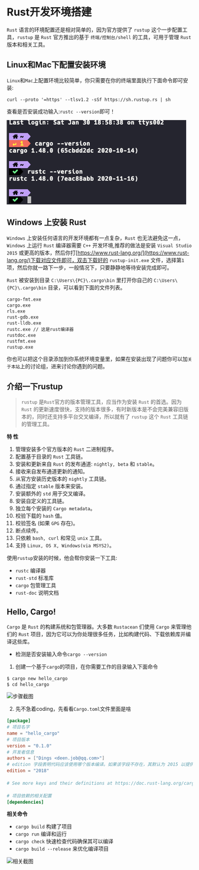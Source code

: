 
# Rust开发环境搭建

`Rust` 语言的环境配置还是相对简单的，因为官方提供了 `rustup` 这个一步配置工具，`rustup` 是 `Rust` 官方推出的基于 `终端/控制台/shell` 的工具，可用于管理 `Rust` 版本和相关工具。

## Linux和Mac下配置安装环境

`Linux`和`Mac`上配置环境比较简单，你只需要在你的终端里面执行下面命令即可安装:

```shell
curl --proto '=https' --tlsv1.2 -sSf https://sh.rustup.rs | sh
```
查看是否安装成功输入:`rustc --version`即可！

![相关提示](images/../../images/Xnip2021-01-30_19-00-11.jpg)


## Windows 上安装 Rust

`Windows` 上安装任何语言的开发环境都有一点复杂，`Rust` 也无法避免这一点，`Windows` 上运行 `Rust` 编译器需要 `C++` 开发环境,推荐的做法是安装 `Visual Studio 2015` 或更高的版本，然后你打[https://www.rust-lang.org/](https://www.rust-lang.org/)下载对应文件即可，双击下载好的 `rustup-init.exe` 文件，选择第`1`项，然后你就一路下一步，一般情况下，只要静静地等待安装完成即可。

`Rust` 被安装到目录 `C:\Users\{PC}\.cargo\bin` 里打开你自己的 `C:\Users\{PC}\.cargo\bin` 目录，可以看到下面的文件列表。

```shell
cargo-fmt.exe
cargo.exe
rls.exe
rust-gdb.exe
rust-lldb.exe
rustc.exe // 这是rust编译器
rustdoc.exe
rustfmt.exe
rustup.exe
```
你也可以把这个目录添加到你系统环境变量里，如果在安装出现了问题你可以加`关于本站`上的讨论组，进来讨论你遇到的问题。


## 介绍一下rustup

> `rustup` 是`Rust`官方的版本管理工具，应当作为安装 `Rust` 的首选。因为 `Rust` 的更新速度很快，支持的版本很多，有时新版本是不会完美兼容旧版本的，同时还支持多平台交叉编译，所以就有了 `rustup` 这个 `Rust` 工具链的管理工具。

**特 性** 

  1. 管理安装多个官方版本的 `Rust` 二进制程序。
  2. 配置基于目录的 `Rust` 工具链。
  3. 安装和更新来自 `Rust` 的发布通道: `nightly, beta` 和 `stable`。
  4. 接收来自发布通道更新的通知。
  5. 从官方安装历史版本的 `nightly` 工具链。
  6. 通过指定 `stable` 版本来安装。
  7. 安装额外的 `std` 用于交叉编译。
  8. 安装自定义的工具链。
  9. 独立每个安装的 `Cargo metadata`。
  10. 校验下载的 `hash` 值。
  11. 校验签名 (如果 `GPG` 存在)。
  12. 断点续传。
  13. 只依赖 `bash, curl` 和常见 `unix` 工具。
  14. 支持 `Linux, OS X, Windows(via MSYS2)`。

使用`rustup`安装的时候，他会帮你安装一下工具:

-  `rustc` 编译器
- `rust-std` 标准库
- `cargo` 包管理工具
-  `rust-doc` 说明文档

## Hello, Cargo!

`Cargo` 是 `Rust` 的构建系统和包管理器。大多数 `Rustacean` 们使用 `Cargo` 来管理他们的 `Rust` 项目，因为它可以为你处理很多任务，比如构建代码、下载依赖库并编译这些库。

- 检测是否安装输入命令`cargo --version`

1. 创建一个基于`cargo`的项目，在你需要工作的目录输入下面命令

``` shell
$ cargo new hello_cargo
$ cd hello_cargo
```
![步骤截图](https://tva1.sinaimg.cn/large/008eGmZEgy1gmm424ai02j30vl0ozth6.jpg)

2. 先不急着coding，先看看`Cargo.toml`文件里面是啥

```toml linenums="1"
[package]
# 项目名字
name = "hello_cargo"
# 项目版本
version = "0.1.0"
# 开发者信息
authors = ["Dings <deen.job@qq.com>"]
# edition 字段表明代码应该使用哪个版本编译。如果该字段不存在，其默认为 2015 以提供后向兼容性
edition = "2018"

# See more keys and their definitions at https://doc.rust-lang.org/cargo/reference/manifest.html

# 项目依赖的相关配置
[dependencies]
```
**相关命令**

- `cargo build`  构建了项目
- `cargo run`    编译和运行
- `cargo check`  快速检查代码确保其可以编译
- `cargo build --release` 来优化编译项目

![相关截图](https://tva1.sinaimg.cn/large/008eGmZEgy1gmm4okc7g4j30vi0ew76r.jpg)

